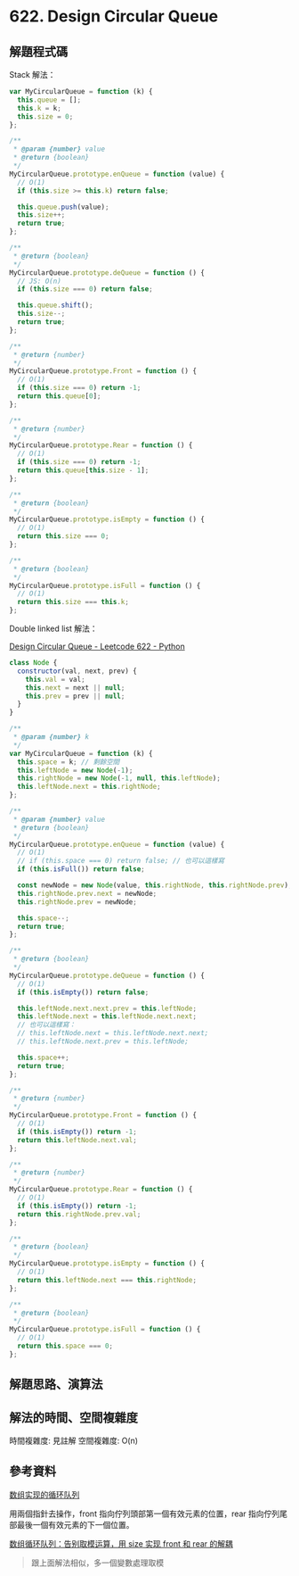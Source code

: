 # 622. Design Circular Queue

## 解題程式碼

Stack 解法：

```javascript
var MyCircularQueue = function (k) {
  this.queue = [];
  this.k = k;
  this.size = 0;
};

/**
 * @param {number} value
 * @return {boolean}
 */
MyCircularQueue.prototype.enQueue = function (value) {
  // O(1)
  if (this.size >= this.k) return false;

  this.queue.push(value);
  this.size++;
  return true;
};

/**
 * @return {boolean}
 */
MyCircularQueue.prototype.deQueue = function () {
  // JS: O(n)
  if (this.size === 0) return false;

  this.queue.shift();
  this.size--;
  return true;
};

/**
 * @return {number}
 */
MyCircularQueue.prototype.Front = function () {
  // O(1)
  if (this.size === 0) return -1;
  return this.queue[0];
};

/**
 * @return {number}
 */
MyCircularQueue.prototype.Rear = function () {
  // O(1)
  if (this.size === 0) return -1;
  return this.queue[this.size - 1];
};

/**
 * @return {boolean}
 */
MyCircularQueue.prototype.isEmpty = function () {
  // O(1)
  return this.size === 0;
};

/**
 * @return {boolean}
 */
MyCircularQueue.prototype.isFull = function () {
  // O(1)
  return this.size === this.k;
};
```

Double linked list 解法：

[Design Circular Queue - Leetcode 622 - Python](https://youtu.be/aBbsfn863oA)

```javascript
class Node {
  constructor(val, next, prev) {
    this.val = val;
    this.next = next || null;
    this.prev = prev || null;
  }
}

/**
 * @param {number} k
 */
var MyCircularQueue = function (k) {
  this.space = k; // 剩餘空間
  this.leftNode = new Node(-1);
  this.rightNode = new Node(-1, null, this.leftNode);
  this.leftNode.next = this.rightNode;
};

/**
 * @param {number} value
 * @return {boolean}
 */
MyCircularQueue.prototype.enQueue = function (value) {
  // O(1)
  // if (this.space === 0) return false; // 也可以這樣寫
  if (this.isFull()) return false;

  const newNode = new Node(value, this.rightNode, this.rightNode.prev);
  this.rightNode.prev.next = newNode;
  this.rightNode.prev = newNode;

  this.space--;
  return true;
};

/**
 * @return {boolean}
 */
MyCircularQueue.prototype.deQueue = function () {
  // O(1)
  if (this.isEmpty()) return false;

  this.leftNode.next.next.prev = this.leftNode;
  this.leftNode.next = this.leftNode.next.next;
  // 也可以這樣寫：
  // this.leftNode.next = this.leftNode.next.next;
  // this.leftNode.next.prev = this.leftNode;

  this.space++;
  return true;
};

/**
 * @return {number}
 */
MyCircularQueue.prototype.Front = function () {
  // O(1)
  if (this.isEmpty()) return -1;
  return this.leftNode.next.val;
};

/**
 * @return {number}
 */
MyCircularQueue.prototype.Rear = function () {
  // O(1)
  if (this.isEmpty()) return -1;
  return this.rightNode.prev.val;
};

/**
 * @return {boolean}
 */
MyCircularQueue.prototype.isEmpty = function () {
  // O(1)
  return this.leftNode.next === this.rightNode;
};

/**
 * @return {boolean}
 */
MyCircularQueue.prototype.isFull = function () {
  // O(1)
  return this.space === 0;
};
```

## 解題思路、演算法

## 解法的時間、空間複雜度

時間複雜度: 見註解
空間複雜度: O(n)

## 參考資料

[数组实现的循环队列](https://leetcode.cn/problems/design-circular-queue/solutions/56619/shu-zu-shi-xian-de-xun-huan-dui-lie-by-liweiwei141/)

用兩個指針去操作，front 指向佇列頭部第一個有效元素的位置，rear 指向佇列尾部最後一個有效元素的下一個位置。

[数组循环队列：告别取模运算，用 size 实现 front 和 rear 的解耦](https://leetcode.cn/problems/design-circular-queue/solutions/224867/yong-size-shi-xian-front-he-rear-de-jie-ou-by-snin/)

> 跟上面解法相似，多一個變數處理取模
